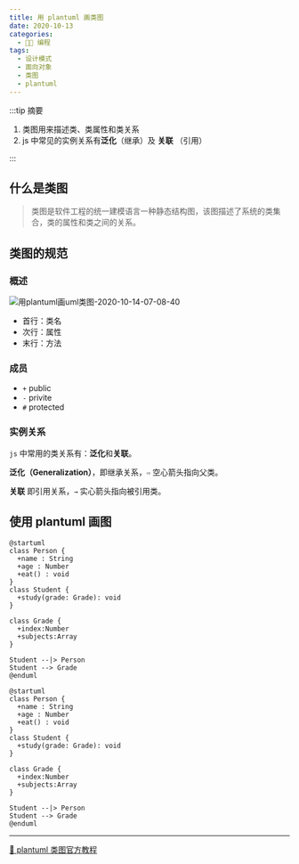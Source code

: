 ```yaml
---
title: 用 plantuml 画类图
date: 2020-10-13
categories:
  - 👨‍💻 编程
tags:
  - 设计模式
  - 面向对象
  - 类图
  - plantuml
---
```


:::tip 摘要

1. 类图用来描述类、类属性和类关系
2. js 中常见的实例关系有**泛化**（继承）及 **关联** （引用）

:::

<!-- more -->

## 什么是类图

> 类图是软件工程的统一建模语言一种静态结构图，该图描述了系统的类集合，类的属性和类之间的关系。

## 类图的规范

### 概述

![用plantuml画uml类图-2020-10-14-07-08-40](https://images.xifan.fun/用plantuml画uml类图-2020-10-14-07-08-40.png)

- 首行：类名
- 次行：属性
- 末行：方法

### 成员

- `+` public
- `-` privite
- `#` protected

### 实例关系

`js` 中常用的类关系有：**泛化**和**关联**。

**泛化（Generalization）**，即继承关系，`⇨` 空心箭头指向父类。

**关联** 即引用关系，`→` 实心箭头指向被引用类。

## 使用 plantuml 画图

```plaintext
@startuml
class Person {
  +name : String
  +age : Number
  +eat() : void
}
class Student {
  +study(grade: Grade): void
}

class Grade {
  +index:Number
  +subjects:Array
}

Student --|> Person
Student --> Grade
@enduml
```

```plantuml
@startuml
class Person {
  +name : String
  +age : Number
  +eat() : void
}
class Student {
  +study(grade: Grade): void
}

class Grade {
  +index:Number
  +subjects:Array
}

Student --|> Person
Student --> Grade
@enduml
```
---
[🏡 plantuml 类图官方教程 ](https://plantuml.com/zh/class-diagram)
